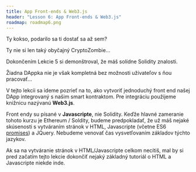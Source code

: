 ```yaml
---
title: App Front-ends & Web3.js
header: "Lesson 6: App Front-ends & Web3.js"
roadmap: roadmap6.png
---
```


Ty kokso, podarilo sa ti dostať sa až sem?

Ty nie si len taký obyčajný CryptoZombie...

Dokončením Lekcie 5 si demonštroval, že máš solídne Solidity znalosti.

Žiadna DAppka nie je však kompletná bez možnosti užívateľov s ňou pracovať...

V tejto lekcii sa ideme pozrieť na to, ako vytvoriť jednoduchý front end našej DApp integrovaný s našim smart kontraktom. Pre integráciu použijeme knižnicu nazývanú **Web3.js**.

Front endy su písané v **Javascripte**, nie Solidity. Keďže hlavné zameranie tohoto kurzu je Ethereum / Soldity, budeme predpokladať, že už máš nejaké skúsenosti s vytváraním stránok v HTML, Javascripte (včetne ES6 <a href="https://developers.google.com/web/fundamentals/primers/promises" target=_blank>promises</a>) a JQuery. Nebudeme venovať čas vysvetľovaním základov týchto jazykov.

Ak sa na vytváranie stránok v HTML/Javascripte celkom necítiš, mal by si pred začatím tejto lekcie dokončiť nejaký základný tutoriál o HTML a Javascripte niekde inde.
